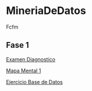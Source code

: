 # MineriaDeDatos
Fcfm
## Fase 1
[Examen Diagnostico](https://github.com/AllendeG/MineriaDeDatos/blob/main/Examendiagnostico_1860995.pdf)

[Mapa Mental 1](https://github.com/AllendeG/MineriaDeDatos/blob/main/MapaMental_1_1860995.pdf)

[Ejercicio Base de Datos](https://github.com/OviedoMarco/Mineria_de_datos/blob/main/Equipo_9-Ejercicio%20base%20de%20datos.pptx.pdf)
